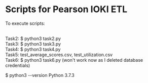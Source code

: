 # Scripts for Pearson IOKI ETL


To execute scripts:<br /><br />

Task2:  $ python3 task2.py<br />
Task3:  $ python3 task3.py<br />
Task4:  $ python3 task4.py<br />
Task5:  test_average_scores.csv, test_utilization.csv<br />
Task6:  $ python3 task6.py (won't work now as I deleted database credentials)<br />


$ python3 --version
Python 3.7.3
